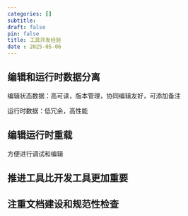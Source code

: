 ```yaml
---
categories: []
subtitle: 
draft: false
pin: false
title: 工具开发经验
date : 2025-05-06
---
```


## 编辑和运行时数据分离

编辑状态数据：高可读，版本管理，协同编辑友好，可添加备注

运行时数据：低冗余，高性能

## 编辑运行时重载

方便进行调试和编辑

## 推进工具比开发工具更加重要

## 注重文档建设和规范性检查
